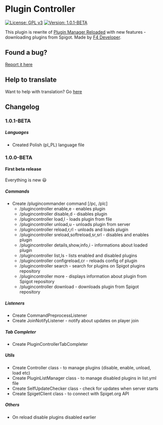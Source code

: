 # Plugin Controller
[![License: GPL v3](https://img.shields.io/badge/License-GPL%20v3-blue.svg)](https://www.gnu.org/licenses/gpl-3.0)
[![Version: 1.0.1-BETA](https://img.shields.io/badge/Version-1.0.1--BETA-brightgreen.svg)](https://gitlab.com/kovansky/PluginController)

This plugin is rewrite of [Plugin Manager Reloaded](https://www.spigotmc.org/resources/plugin-manager-reloaded.7144/)
with new features - downloading plugins from Spigot. Made by [F4 Developer](http://f4dev.me).

## Found a bug?
[Report it here](https://github.com/kovansky/PluginController/issues/new?template=bug_report.md)

## Help to translate
Want to help with translation? Go [here](https://www.transifex.com/f4-developer/plugincontroller/)

## Changelog

### 1.0.1-BETA
##### Languages
- Created Polish (pl_PL) language file

### 1.0.0-BETA
#### First beta release
Everything is new :smiley: 

##### Commands
- Create /plugincommander command [/pc, /plc]
  - /plugincontroller enable,e - enables plugin
  - /plugincontroller disable,d - disables plugin
  - /plugincontroller load,l - loads plugin from file
  - /plugincontroller unload,u - unloads plugin from server
  - /plugincontroller reload,r,rl - unloads and loads plugin
  - /plugincontroller sreload,softreload,sr,srl - disables and enables plugin
  - /plugincontroller details,show,info,i - informations about loaded plugin
  - /plugincontroller list,ls - lists enabled and disabled plugins
  - /plugincontroller configreload,cr - reloads config of plugin
  - /plugincontroller search - search for plugins on Spigot plugins repository
  - /plugincontroller more - displays information about plugin from Spigot repository
  - /plugincontroller download - downloads plugin from Spigot repository
##### Listeners
- Create CommandPreprocessListener
- Create JoinNotifyListener - notify about updates on player join
##### Tab Completer
- Create PluginControllerTabCompleter
##### Utils
- Create Controller class - to manage plugins (disable, enable, unload, load etc)
- Create PluginListManager class - to manage disabled plugins in list.yml file
- Create SelfUpdateChecker class - check for updates when server starts
- Create SpigetClient class - to connect with Spiget.org API
##### Others
- On reload disable plugins disabled earlier